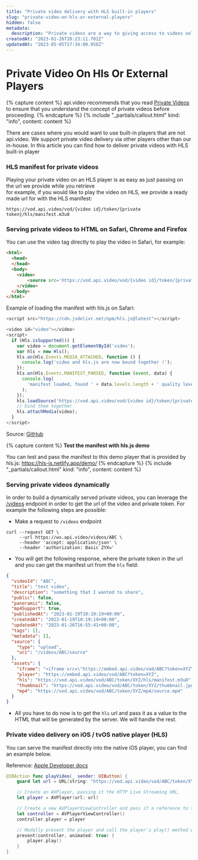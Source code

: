 ```yaml
---
title: "Private video delivery with HLS built-in players"
slug: "private-video-on-hls-or-external-players"
hidden: false
metadata: 
  description: "Private videos are a way to giving access to videos only to certain users and making sure that privacy concerns are covered. This section will provide a detailed explanation on how you can deliver private videos with HLS built-in players."
createdAt: "2023-01-26T20:23:11.701Z"
updatedAt: "2023-05-05T17:34:00.956Z"
---
```

Private Video On Hls Or External Players
========================================

{% capture content %}
api.video recommends that you read [Private Videos](/delivery-analytics/video-privacy-access-management.md) to ensure that you understand the concept of private videos before proceeding.
{% endcapture %}
{% include "_partials/callout.html" kind: "info", content: content %}

There are cases where you would want to use built-in players that are not api.video. We support private video delivery via other players other than our in-house. In this article you can find how to deliver private videos with HLS built-in player

### HLS manifest for private videos

Playing your private video on an HLS player is as easy as just passing on the url we provide while you retrieve  
for example, if you would like to play the video on HLS, we provide a ready made url for with the HLS manifest:

`https://vod.api.video/vod/{video id}/token/{private token}/hls/manifest.m3u8`

### Serving private videos to HTML on Safari, Chrome and Firefox

You can use the video tag directly to play the video in Safari, for example:

```html
<html>
  <head>
  </head>
  <body>
  	<video>
    	<source src='https://vod.api.video/vod/{video id}/token/{private token}/hls/manifest.m3u8'>
    </video>
  </body>
</html>
```

Example of loading the manifest with hls.js on Safari:
```javascript
<script src="https://cdn.jsdelivr.net/npm/hls.js@latest"></script>

<video id="video"></video>
<script>
  if (Hls.isSupported()) {
    var video = document.getElementById('video');
    var hls = new Hls();
    hls.on(Hls.Events.MEDIA_ATTACHED, function () {
      console.log('video and hls.js are now bound together !');
    });
    hls.on(Hls.Events.MANIFEST_PARSED, function (event, data) {
      console.log(
        'manifest loaded, found ' + data.levels.length + ' quality level'
      );
    });
    hls.loadSource('https://vod.api.video/vod/{video id}/token/{private token}/hls/manifest.m3u8');
    // bind them together
    hls.attachMedia(video);
  }
</script>
```

Source: [GitHub](https://github.com/video-dev/hls.js/blob/master/docs/API.md#third-step-load-a-manifest)

{% capture content %}
**Test the manifest with hls.js demo**

You can test and pass the manifest to this demo player that is provided by hls.js: https://hls-js.netlify.app/demo/
{% endcapture %}
{% include "_partials/callout.html" kind: "info", content: content %}

### Serving private videos dynamically

In order to build a dynamically served private videos, you can leverage the [/videos](/reference/api/Videos#retrieve-a-video-object) endpoint in order to get the url of the video and private token. For example the following steps are possible:

* Make a request to `/videos` endpoint
```curl
curl --request GET \
     --url https://ws.api.video/videos/ABC \
     --header 'accept: application/json' \
     --header 'authorization: Basic ZYX='
```

* You will get the following response, where the private token in the url and you can get the manifest url from the `hls` field:
```json
{
  "videoId": "ABC",
  "title": "test video",
  "description": "something that I wanted to share",
  "public": false,
  "panoramic": false,
  "mp4Support": true,
  "publishedAt": "2023-01-19T10:19:19+00:00",
  "createdAt": "2023-01-19T10:19:19+00:00",
  "updatedAt": "2023-01-26T16:55:41+00:00",
  "tags": [],
  "metadata": [],
  "source": {
    "type": "upload",
    "uri": "/videos/ABC/source"
  },
  "assets": {
    "iframe": "<iframe src=\"https://embed.api.video/vod/ABC?token=XYZ\" width=\"100%\" height=\"100%\" frameborder=\"0\" scrolling=\"no\" allowfullscreen=\"true\"></iframe>",
    "player": "https://embed.api.video/vod/ABC?token=XYZ",
    "hls": "https://vod.api.video/vod/ABC/token/XYZ/hls/manifest.m3u8",
    "thumbnail": "https://vod.api.video/vod/ABC/token/XYZ/thumbnail.jpg",
    "mp4": "https://vod.api.video/vod/ABC/token/XYZ/mp4/source.mp4"
  }
}
```

* All you have to do now is to get the `hls` url and pass it as a value to the HTML that will be generated by the server. We will handle the rest.

### Private video delivery on iOS / tvOS native player (HLS)

You can serve the manifest directly into the native iOS player, you can find an example below.

Reference: [Apple Developer docs](https://developer.apple.com/documentation/avfoundation/media_playback/creating_a_basic_video_player_ios_and_tvos)

```swift
@IBAction func playVideo(_ sender: UIButton) {
    guard let url = URL(string: "https://vod.api.video/vod/ABC/token/XYZ/hls/manifest.m3u8") else { return }

    // Create an AVPlayer, passing it the HTTP Live Streaming URL.
    let player = AVPlayer(url: url)

    // Create a new AVPlayerViewController and pass it a reference to the player.
    let controller = AVPlayerViewController()
    controller.player = player

    // Modally present the player and call the player's play() method when complete.
    present(controller, animated: true) {
        player.play()
    }
}
```
